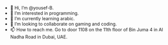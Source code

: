 - 👋 Hi, I’m @yousef-B.
- 👀 I’m interested in programming.
- 🌱 I’m currently learning arabic.
- 💞️ I’m looking to collaborate on gaming and coding.
- 📫 How to reach me. Go to door 1108 on the 11th floor of Bin Juma 4 in Al Nadha Road in Dubai, UAE.

<!---
yousef-B/yousef-B is a ✨ special ✨ repository because its `README.md` (this file) appears on your GitHub profile.
You can click the Preview link to take a look at your changes.
--->

